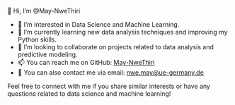 👋 Hi, I’m @May-NweThiri

- 👀 I’m interested in Data Science and Machine Learning.
- 🌱 I’m currently learning new data analysis techniques and improving my Python skills.
- 💞️ I’m looking to collaborate on projects related to data analysis and predictive modeling.
- 📫 You can reach me on GitHub: [May-NweThiri](https://github.com/May-NweThiri)
- 📧 You can also contact me via email: nwe.may@ue-germany.de

Feel free to connect with me if you share similar interests or have any questions related to data science and machine learning!


<!---
May-NweThiri/May-NweThiri is a ✨ special ✨ repository because its `README.md` (this file) appears on your GitHub profile.
You can click the Preview link to take a look at your changes.
--->
